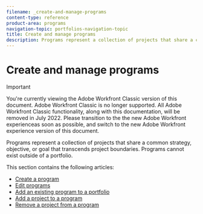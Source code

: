 ```yaml
---
filename: _create-and-manage-programs
content-type: reference
product-area: programs
navigation-topic: portfolios-navigation-topic
title: Create and manage programs
description: Programs represent a collection of projects that share a common strategy, objective, or goal that transcends project boundaries. Programs cannot exist outside of a portfolio.
---
```


# Create and manage programs

>[!IMPORTANT]
>
>You're currently viewing the Adobe Workfront Classic version of this document. Adobe Workfront Classic is no longer supported. All Adobe Workfront Classic functionality, along with this documentation, will be removed in July 2022. Please transition to the the new Adobe Workfront experienceas soon as possible, and switch to the new Adobe Workfront experience version of this document.

Programs represent a collection of projects that share a common strategy, objective, or goal that transcends project boundaries. Programs cannot exist outside of a portfolio.

This section contains the following articles:

* [Create a program](../../../manage-work/portfolios/create-and-manage-programs/create-program.md) 
* [Edit programs](../../../manage-work/portfolios/create-and-manage-programs/edit-programs.md) 
* [Add an existing program to a portfolio](../../../manage-work/portfolios/create-and-manage-programs/move-program.md) 
* [Add a project to a program](../../../manage-work/portfolios/create-and-manage-programs/add-project-to-program.md) 
* [Remove a project from a program](../../../manage-work/portfolios/create-and-manage-programs/remove-project-from-program.md)

